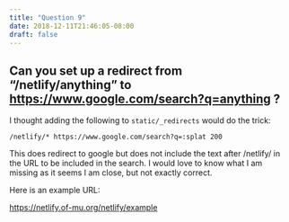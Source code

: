 ```yaml
---
title: "Question 9"
date: 2018-12-11T21:46:05-08:00
draft: false
---
```


## Can you set up a redirect from “/netlify/anything” to https://www.google.com/search?q=anything ?

I thought adding the following to `static/_redirects` would do the trick:

```
/netlify/* https://www.google.com/search?q=:splat 200
```

This does redirect to google but does not include the text after /netlify/ in the URL to be included in the search. I would love to know what I am missing as it seems I am close, but not exactly correct.

Here is an example URL:

https://netlify.of-mu.org/netlify/example
